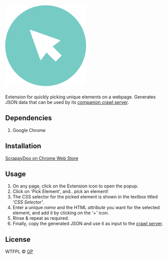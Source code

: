# ![pageres](icons/256x256.png)

Extension for quickly picking unique elements on a webpage. Generates JSON data that can be used by its [companion crawl server](https://bitbucket.org/paambaati/scrappydoo-node).

## Dependencies

1. Google Chrome

## Installation

[ScrappyDoo on Chrome Web Store](https://chrome.google.com/webstore/detail/scrappydoo/feemfkpfgknekffbnmlhopldhbjgficp?hl=en-US&gl=IN)

## Usage

1. On any page, click on the Extension icon to open the popup.
2. Click on 'Pick Element', and.. pick an element!
3. The CSS selector for the picked element is shown in the textbox titled *'CSS Selector'*.
4. Enter a unique *name* and the HTML *attribute* you want for the selected element, and add it by clicking on the *'+'* icon.
5. Rinse & repeat as required.
6. Finally, copy the generated JSON and use it as input to the [crawl server](https://bitbucket.org/paambaati/scrappydoo-node).

## License

WTFPL © [GP](https://github.com/paambaati)
